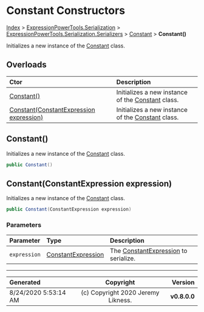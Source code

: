 ﻿# Constant Constructors

[Index](../index.md) > [ExpressionPowerTools.Serialization](ExpressionPowerTools.Serialization.a.md) > [ExpressionPowerTools.Serialization.Serializers](ExpressionPowerTools.Serialization.Serializers.n.md) > [Constant](ExpressionPowerTools.Serialization.Serializers.Constant.cs.md) > **Constant()**

Initializes a new instance of the [Constant](ExpressionPowerTools.Serialization.Serializers.Constant.cs.md) class.

## Overloads

| Ctor | Description |
| :-- | :-- |
| [Constant()](#constant) | Initializes a new instance of the [Constant](ExpressionPowerTools.Serialization.Serializers.Constant.cs.md) class. |
| [Constant(ConstantExpression expression)](#constantconstantexpression-expression) | Initializes a new instance of the [Constant](ExpressionPowerTools.Serialization.Serializers.Constant.cs.md) class. |

## Constant()

Initializes a new instance of the [Constant](ExpressionPowerTools.Serialization.Serializers.Constant.cs.md) class.

```csharp
public Constant()
```



## Constant(ConstantExpression expression)

Initializes a new instance of the [Constant](ExpressionPowerTools.Serialization.Serializers.Constant.cs.md) class.

```csharp
public Constant(ConstantExpression expression)
```

### Parameters

| Parameter | Type | Description |
| :-- | :-- | :-- |
| `expression` | [ConstantExpression](https://docs.microsoft.com/dotnet/api/system.linq.expressions.constantexpression) | The [ConstantExpression](https://docs.microsoft.com/dotnet/api/system.linq.expressions.constantexpression) to serialize. |



---

| Generated | Copyright | Version |
| :-- | :-: | --: |
| 8/24/2020 5:53:14 AM | (c) Copyright 2020 Jeremy Likness. | **v0.8.0.0** |
